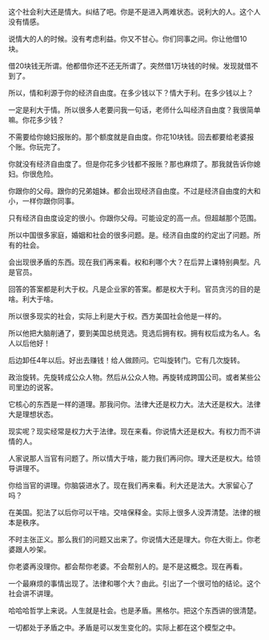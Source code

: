 这个社会利大还是情大。纠结了吧。你是不是进入两难状态。说利大的人。这个人没有情感。

说情大的人的时候。没有考虑利益。你又不甘心。你们同事之间。你让他借10块。

借20块钱无所谓。他都借你还不还无所谓了。突然借1万块钱的时候。发现就借不到了。

所以，情和利源于你的经济自由度。在多少钱以下？情大于利。在多少钱以上？

一定是利大于情。所以很多人老要问我一句话，老师什么叫经济自由度？我很简单嘛。你花多少钱？

不需要给你媳妇报账的。那个额度就是自由度。你花10块钱。回去都要给老婆报个账。你玩完了。

你就没有经济自由度了。但是你花多少钱都不报账？那也麻烦了。那我就告诉你媳妇。你很危险。

你跟你的父母。跟你的兄弟姐妹。都会出现经济自由度。不过是经济自由度的大和小，一样你跟你同事。

只有经济自由度设定的很小。你跟你父母。可能设定的高一点。但超越那个范围。

所以中国很多家庭，婚姻和社会的很多问题。是。经济自由度的约定出了问题。所有的社会。

会出现很矛盾的东西。现在我们再来看。权和利哪个大？在后羿上课特别典型。凡是官员。

回答的答案都是利大于权。凡是企业家的答案。都是权大于利。官员贪污的目的是啥。利大于啥。

所以很多现实的社会，实际上利是大于权。西方美国社会他是一样的。

所以他把大脑削通了，要到美国总统竞选。竞选后拥有权。拥有权后成为名人。名人以后他好！

后边卸任4年以后。好出去赚钱！给人做顾问。它叫旋转门。它有几次旋转。

政治旋转。先旋转成公众人物。然后从公众人物。再旋转成跨国公司。或者某些公司里边的说客。

它核心的东西是一样的道理。那我问你。法律大还是权力大。法大还是权大。法律大是理想状态。

现实呢？现实经常是权力大于法律。现在来看。你说情大还是权大。有权力而不讲情的人。

人家说那人当官有问题了。所以情大于啥，能力我们再问你。理大还是权大。给领导讲理不。

你给当官的讲理。你脑袋进水了。现在我们再来看。利大还是法大。大家留心了吗？

在美国。犯法了以后你可以干啥。交啥保释金。实际上很多人没弄清楚。法律的根本是秩序。

不时主张正义。那么我们的问题又出来了。你说情大还是理大。你在大街上。你老婆跟人吵架。

你老婆再没理你。都会帮你老婆。不会帮别人的。是不是这概念。现在再看。

一个最麻烦的事情出现了。法律和哪个大？由此。引出了一个很可怕的结论。这个社会讲不讲理。

哈哈哈哲学上来说。人生就是社会。也是矛盾。黑格尔。把这个东西讲的很清楚。

一切都处于矛盾之中。矛盾是可以发生变化的。实际上都在这个模型之中。